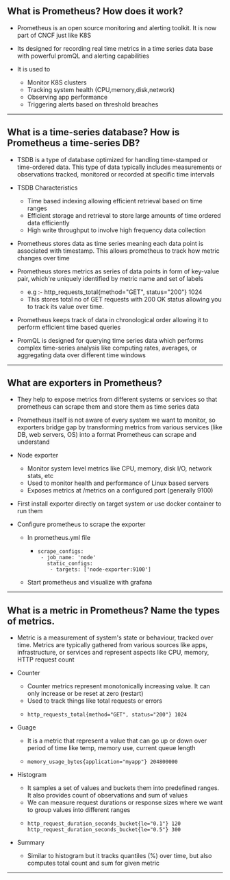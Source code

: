 What is Prometheus? How does it work?
-
- Prometheus is an open source monitoring and alerting toolkit. It is now part of CNCF just like K8S
- Its designed for recording real time metrics in a time series data base with powerful promQL and alerting capabilities

- It is used to
  - Monitor K8S clusters
  - Tracking system health (CPU,memory,disk,network)
  - Observing app performance
  - Triggering alerts based on threshold breaches

--------------------------------------------------------------------------------------

What is a time-series database? How is Prometheus a time-series DB?
-
- TSDB is a type of database optimized for handling time-stamped or time-ordered data. This type of data typically includes measurements or observations tracked, monitored or recorded at specific time intervals
- TSDB Characteristics
  - Time based indexing allowing efficient retrieval based on time ranges
  - Efficient storage and retrieval to store large amounts of time ordered data efficiently
  - High write throughput to involve high frequency data collection
 
- Prometheus stores data as time series meaning each data point is associated with timestamp. This allows prometheus to track how metric changes over time
- Prometheus stores metrics as series of data points in form of key-value pair, which're uniquely identified by metric name and set of labels
  - e.g :- http_requests_total{method="GET", status="200"} 1024
  - This stores total no of GET requests with 200 OK status allowing you to track its value over time.
- Prometheus keeps track of data in chronological order allowing it to perform efficient time based queries
- PromQL is designed for querying time series data which performs complex time-series analysis like computing rates, averages, or aggregating data over different time windows 

--------------------------------------------------------------------------------------

What are exporters in Prometheus?
-
- They help to expose metrics from different systems or services so that prometheus can scrape them and store them as time series data
- Prometheus itself is not aware of every system we want to monitor, so exporters bridge gap by transforming metrics from various services (like DB, web servers, OS) into a format Prometheus can scrape and understand

- Node exporter
  - Monitor system level metrics like CPU, memory, disk I/O, network stats, etc
  - Used to monitor health and performance of Linux based servers
  - Exposes metrics at /metrics on a configured port  (generally 9100)
 
- First install exporter directly on target system or use docker container to run them
- Configure prometheus to scrape the exporter
  - In prometheus.yml file
    -     scrape_configs:
           - job_name: 'node'
             static_configs:
              - targets: ['node-exporter:9100']
  - Start prometheus and visualize with grafana

--------------------------------------------------------------------------------------

What is a metric in Prometheus? Name the types of metrics.
-
- Metric is a measurement of system's state or behaviour, tracked over time. Metrics are typically gathered from various sources like apps, infrastructure, or services and represent aspects like CPU, memory, HTTP request count

- Counter
  - Counter metrics represent monotonically increasing value. It can only increase or be reset at zero (restart)
  - Used to track things like total requests or errors
  -     http_requests_total{method="GET", status="200"} 1024

- Guage
  - It is a metric that represent a value that can go up or down over period of time like temp, memory use, current queue length
  -     memory_usage_bytes{application="myapp"} 204800000

- Histogram
  - It samples a set of values and buckets them into predefined ranges. It also provides count of observations and sum of values
  - We can measure request durations or response sizes where we want to group values into different ranges
  -     http_request_duration_seconds_bucket{le="0.1"} 120
        http_request_duration_seconds_bucket{le="0.5"} 300

- Summary
  - Similar to histogram but it tracks quantiles (%) over time, but also computes total count and sum for given metric
 
--------------------------------------------------------------------------------------
